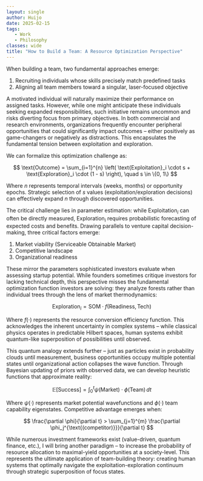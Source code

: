```yaml
---
layout: single
author: Huijo
date: 2025-02-15
tags:
   - Work
   - Philosophy
classes: wide
title: "How to Build a Team: A Resource Optimization Perspective"
---
```


When building a team, two fundamental approaches emerge:  
1. Recruiting individuals whose skills precisely match predefined tasks  
2. Aligning all team members toward a singular, laser-focused objective  

A motivated individual will naturally maximize their performance on assigned tasks. However, while one might anticipate these individuals seeking expanded responsibilities, such initiative remains uncommon and risks diverting focus from primary objectives. In both commercial and research environments, organizations frequently encounter peripheral opportunities that could significantly impact outcomes – either positively as game-changers or negatively as distractions. This encapsulates the fundamental tension between exploitation and exploration.

We can formalize this optimization challenge as:

$$
\text{Outcome} = \sum_{i=1}^{n} \left( \text{Exploitation}_i \cdot s + \text{Exploration}_i \cdot (1 - s) \right), \quad s \in \{0, 1\}
$$

Where $n$ represents temporal intervals (weeks, months) or opportunity epochs. Strategic selection of $s$ values (exploitation/exploration decisions) can effectively expand $n$ through discovered opportunities.

The critical challenge lies in parameter estimation: while $\text{Exploitation}_i$ can often be directly measured, $\text{Exploration}_i$ requires probabilistic forecasting of expected costs and benefits. Drawing parallels to venture capital decision-making, three critical factors emerge:  
1. Market viability (Serviceable Obtainable Market)  
2. Competitive landscape  
3. Organizational readiness  

These mirror the parameters sophisticated investors evaluate when assessing startup potential. While founders sometimes critique investors for lacking technical depth, this perspective misses the fundamental optimization function investors are solving: they analyze forests rather than individual trees through the lens of market thermodynamics:

$$
\text{Exploration}_i = \text{SOM} \cdot f(\text{Readiness}, \text{Tech})
$$

Where $f(\cdot)$ represents the resource conversion efficiency function. This acknowledges the inherent uncertainty in complex systems – while classical physics operates in predictable Hilbert spaces, human systems exhibit quantum-like superposition of possibilities until observed.  

This quantum analogy extends further – just as particles exist in probability clouds until measurement, business opportunities occupy multiple potential states until organizational action collapses the wave function. Through Bayesian updating of priors with observed data, we can develop heuristic functions that approximate reality:

$$
\mathbb{E}[\text{Success}] = \int_{0}^{t} \psi(\text{Market}) \cdot \phi(\text{Team}) \, dt
$$

Where $\psi(\cdot)$ represents market potential wavefunctions and $\phi(\cdot)$ team capability eigenstates. Competitive advantage emerges when:

$$
\frac{\partial \phi}{\partial t} > \sum_{j=1}^{m} \frac{\partial \phi_j^{\text{(competitor)}}}{\partial t}
$$

While numerous investment frameworks exist (value-driven, quantum finance, etc.), I will bring another paradigm – to increase the probability of resource allocation to maximal-yield opportunities at a society-level. This represents the ultimate application of team-building theory: creating human systems that optimally navigate the exploitation-exploration continuum through strategic superposition of focus states.